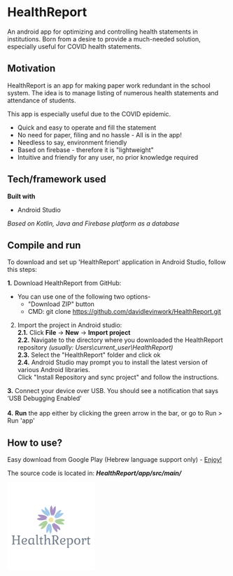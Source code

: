 # HealthReport

An android app for optimizing and controlling health statements in institutions.
Born from a desire to provide a much-needed solution, especially useful for COVID health statements. 

## Motivation

HealthReport is an app for making paper work redundant in the school system.
The idea is to manage listing of numerous health statements and attendance of students.

This app is especially useful due to the COVID epidemic.
* Quick and easy to operate and fill the statement
* No need for paper, filing and no hassle - All is in the app!
* Needless to say, environment friendly
* Based on firebase - therefore it is "lightweight"
* Intuitive and friendly for any user, no prior knowledge required

## Tech/framework used

**Built with**
* Android Studio

*Based on Kotlin, Java and Firebase platform as a database*

## Compile and run
To download and set up 'HealthReport' application in Android Studio, follow this steps:

**1.** Download HealthReport from GitHub: 
 * You can use one of the following two options- <br/>
   * "Download ZIP" button 
   * CMD: git clone https://github.com/davidlevinwork/HealthReport.git
2. Import the project in Android studio: <br/>
 **2.1.** Click **File** -> **New** -> **Import project** <br/>
 **2.2.** Navigate to the directory where you downloaded the HealthReport repository *(usually: Users\current_user\HealthReport)* <br/>
 **2.3.** Select the "HealthReport" folder and click ok <br/>
 **2.4.** Android Studio may prompt you to install the latest version of various Android libraries. <br/>
 Click "Install Repository and sync project" and follow the instructions.

**3.** Connect your device over USB. You should see a notification that says ‘USB Debugging Enabled’ <br/> <br/>
**4.** **Run** the app either by clicking the green arrow in the bar, or go to Run > Run 'app' <br/>

## How to use?
Easy download from Google Play (Hebrew language support only) -
[Enjoy!](https://play.google.com/store/apps/details?id=com.davidlevin40.app)

The source code is located in: ***HealthReport/app/src/main/***

![](HealthReport_logo.png)
